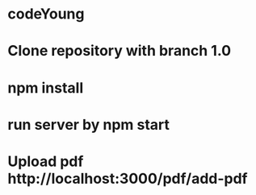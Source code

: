 # codeYoung
# Clone repository with branch 1.0
# npm install
# run server by npm start
# Upload pdf http://localhost:3000/pdf/add-pdf
